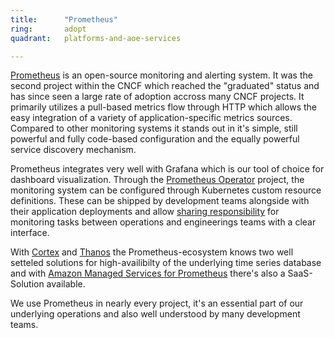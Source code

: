 ```yaml
---
title:      "Prometheus"
ring:       adopt
quadrant:   platforms-and-aoe-services

---
```


[Prometheus](https://prometheus.io) is an open-source monitoring and alerting system. It was the second project within the CNCF which reached the "graduated" status and has since seen a large rate of adoption accross many CNCF projects. It primarily utilizes a pull-based metrics flow through HTTP which allows the easy integration of a variety of application-specific metrics sources. Compared to other monitoring systems it stands out in it's simple, still powerful and fully code-based configuration and the equally powerful service discovery mechanism.

Prometheus integrates very well with Grafana which is our tool of choice for dashboard visualization. Through the [Prometheus Operator](https://github.com/prometheus-operator/prometheus-operator) project, the monitoring system can be configured through Kubernetes custom resource definitions. These can be shipped by development teams alongside with their application deployments and allow [sharing responsibility](https://www.aoe.com/techradar/methods-and-patterns/shared-responsibility.html) for monitoring tasks between operations and engineerings teams with a clear interface.

With [Cortex](https://cortexmetrics.io/) and [Thanos](https://thanos.io/) the Prometheus-ecosystem knows two well setteled solutions for high-availibilty of the underlying time series database and with [Amazon Managed Services for Prometheus](https://aws.amazon.com/en/prometheus/) there's also a SaaS-Solution available.

We use Prometheus in nearly every project, it's an essential part of our underlying operations and also well understood by many development teams.
